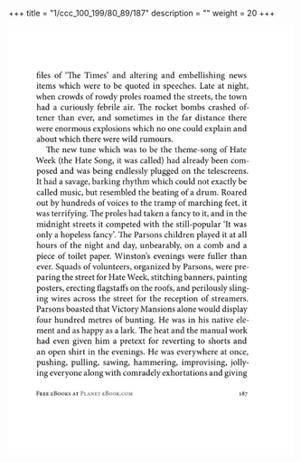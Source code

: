 +++
title = "1/ccc_100_199/80_89/187"
description = ""
weight = 20
+++

<img class="center-fit-jpg" src="/jpg_/out_jpg_1984__187.jpg" ></img>

